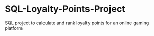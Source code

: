 # SQL-Loyalty-Points-Project
SQL project to calculate and rank loyalty points for an online gaming platform
